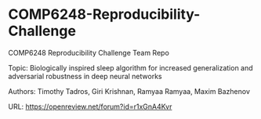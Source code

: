 # COMP6248-Reproducibility-Challenge
COMP6248 Reproducibility Challenge Team Repo

Topic: Biologically inspired sleep algorithm for increased generalization and adversarial robustness in deep neural networks

Authors: Timothy Tadros, Giri Krishnan, Ramyaa Ramyaa, Maxim Bazhenov

URL: https://openreview.net/forum?id=r1xGnA4Kvr
